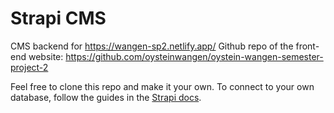 # Strapi CMS

CMS backend for https://wangen-sp2.netlify.app/
Github repo of the front-end website: https://github.com/oysteinwangen/oystein-wangen-semester-project-2

Feel free to clone this repo and make it your own.
To connect to your own database, follow the guides in the [Strapi docs](https://docs.strapi.io/developer-docs/latest/setup-deployment-guides/configurations/required/databases.html).
